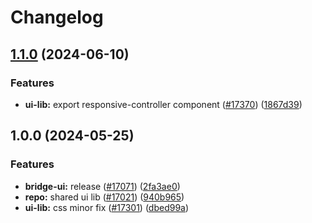 # Changelog

## [1.1.0](https://github.com/taikoxyz/taiko-mono/compare/ui-lib-v1.0.0...ui-lib-v1.1.0) (2024-06-10)


### Features

* **ui-lib:** export responsive-controller component ([#17370](https://github.com/taikoxyz/taiko-mono/issues/17370)) ([1867d39](https://github.com/taikoxyz/taiko-mono/commit/1867d39760b8c5ec0687d104013888b18b9c98ec))

## 1.0.0 (2024-05-25)

### Features

- **bridge-ui:** release ([#17071](https://github.com/taikoxyz/taiko-mono/issues/17071)) ([2fa3ae0](https://github.com/taikoxyz/taiko-mono/commit/2fa3ae0b2b2317a467709110c381878a3a9f8ec6))
- **repo:** shared ui lib ([#17021](https://github.com/taikoxyz/taiko-mono/issues/17021)) ([940b965](https://github.com/taikoxyz/taiko-mono/commit/940b9653c8c3204a82a5dc931f0c66efb775f0af))
- **ui-lib:** css minor fix ([#17301](https://github.com/taikoxyz/taiko-mono/issues/17301)) ([dbed99a](https://github.com/taikoxyz/taiko-mono/commit/dbed99ad0dca578ab5ced1145f7c73f2b2414e5c))
